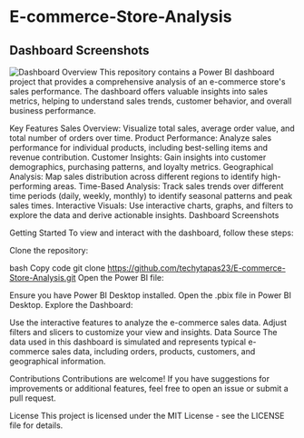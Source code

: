# E-commerce-Store-Analysis

## Dashboard Screenshots

![Dashboard Overview](images/dashboard-overview.png)
This repository contains a Power BI dashboard project that provides a comprehensive analysis of an e-commerce store's sales performance. The dashboard offers valuable insights into sales metrics, helping to understand sales trends, customer behavior, and overall business performance.

Key Features
Sales Overview: Visualize total sales, average order value, and total number of orders over time.
Product Performance: Analyze sales performance for individual products, including best-selling items and revenue contribution.
Customer Insights: Gain insights into customer demographics, purchasing patterns, and loyalty metrics.
Geographical Analysis: Map sales distribution across different regions to identify high-performing areas.
Time-Based Analysis: Track sales trends over different time periods (daily, weekly, monthly) to identify seasonal patterns and peak sales times.
Interactive Visuals: Use interactive charts, graphs, and filters to explore the data and derive actionable insights.
Dashboard Screenshots



Getting Started
To view and interact with the dashboard, follow these steps:

Clone the repository:

bash
Copy code
git clone https://github.com/techytapas23/E-commerce-Store-Analysis.git
Open the Power BI file:

Ensure you have Power BI Desktop installed.
Open the .pbix file in Power BI Desktop.
Explore the Dashboard:

Use the interactive features to analyze the e-commerce sales data.
Adjust filters and slicers to customize your view and insights.
Data Source
The data used in this dashboard is simulated and represents typical e-commerce sales data, including orders, products, customers, and geographical information.

Contributions
Contributions are welcome! If you have suggestions for improvements or additional features, feel free to open an issue or submit a pull request.

License
This project is licensed under the MIT License - see the LICENSE file for details.

